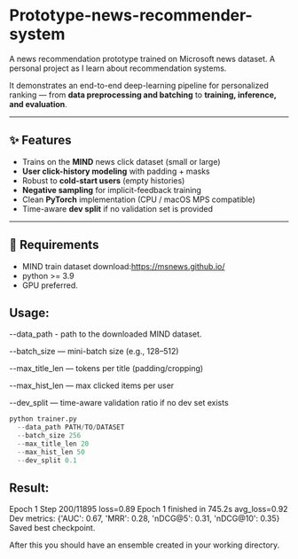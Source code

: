# Prototype-news-recommender-system
A news recommendation prototype trained on Microsoft news dataset. A personal project as I learn about recommendation systems. 

It demonstrates an end-to-end deep-learning pipeline for personalized ranking — from **data preprocessing and batching** to **training, inference, and evaluation**.

---

## ✨ Features
- Trains on the **MIND** news click dataset (small or large)
- **User click-history modeling** with padding + masks
- Robust to **cold-start users** (empty histories)
- **Negative sampling** for implicit-feedback training
- Clean **PyTorch** implementation (CPU / macOS MPS compatible)
- Time-aware **dev split** if no validation set is provided

---

## 📁 Requirements
- MIND train dataset download:https://msnews.github.io/
- python >= 3.9
- GPU preferred.

## Usage:
--data_path - path to the downloaded MIND dataset.

--batch_size — mini-batch size (e.g., 128–512)

--max_title_len — tokens per title (padding/cropping)

--max_hist_len — max clicked items per user

--dev_split — time-aware validation ratio if no dev set exists

```python
python trainer.py 
  --data_path PATH/TO/DATASET 
  --batch_size 256 
  --max_title_len 20 
  --max_hist_len 50 
  --dev_split 0.1

```
## Result:
Epoch 1 Step 200/11895  loss=0.89
Epoch 1 finished in 745.2s  avg_loss=0.92
Dev metrics: {'AUC': 0.67, 'MRR': 0.28, 'nDCG@5': 0.31, 'nDCG@10': 0.35}
Saved best checkpoint.

After this you should have an ensemble created in your working directory. 



